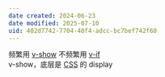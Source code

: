 ```yaml
---
date created: 2024-06-23
date modified: 2025-07-10
uid: 402d7742-7704-40f4-adcc-bc7bef742f60
---
```


频繁用 [v-show](v-show.md) 不频繁用 [v-if](v-if.md)  
v-show，底层是 [CSS](CSS.md) 的 display

